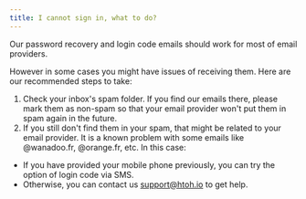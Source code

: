 ```yaml
---
title: I cannot sign in, what to do?
---
```


Our password recovery and login code emails should work for most of email providers.

However in some cases you might have issues of receiving them. Here are our recommended
steps to take:

1. Check your inbox's spam folder. If you find our emails there, please mark them
as non-spam so that your email provider won't put them in spam again in the future.
2. If you still don't find them in your spam, that might be related to your email
provider. It is a known problem with some emails like @wanadoo.fr, @orange.fr, etc.
In this case:
 - If you have provided your mobile phone previously, you can try the option of login
 code via SMS.
 - Otherwise, you can contact us [support@htoh.io](mailto:support@htoh.io) to get help.